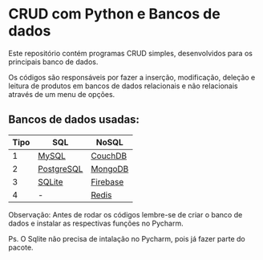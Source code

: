 # CRUD com Python e Bancos de dados

Este repositório contém programas CRUD simples, desenvolvidos para os principais banco de dados. 

Os códigos são responsáveis por fazer a inserção, modificação, deleção e leitura de produtos em bancos de dados relacionais e não relacionais através de um menu de opções.

## Bancos de dados usadas:

Tipo | SQL | NoSQL
---|---|---
1 | [MySQL](https://github.com/ErickFernan/CRUD/tree/main/CRUD_MySQL/pbase) | [CouchDB](https://github.com/ErickFernan/CRUD/tree/main/CRUD_CouchDB/pbase)
2 | [PostgreSQL](https://github.com/ErickFernan/CRUD/tree/main/CRUD_PostgreSQL/pbase)| [MongoDB](https://github.com/ErickFernan/CRUD/tree/main/CRUD_MongoDB/pbase)
3 | [SQLite](https://github.com/ErickFernan/CRUD/tree/main/CRUD_SQLite/pbase) | [Firebase](https://github.com/ErickFernan/CRUD/tree/main/CRUD_Firebase/pbase)
4 | - | [Redis](https://github.com/ErickFernan/CRUD/tree/main/CRUD_Redis/pbase)


Observação: Antes de rodar os códigos lembre-se de criar o banco de dados e instalar as respectivas funções no Pycharm.

Ps. O Sqlite não precisa de intalação no Pycharm, pois já fazer parte do pacote.
